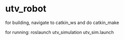 # utv_robot
for building, navigate to catkin_ws and do catkin_make

for running:
roslaunch utv_simulation utv_sim.launch
